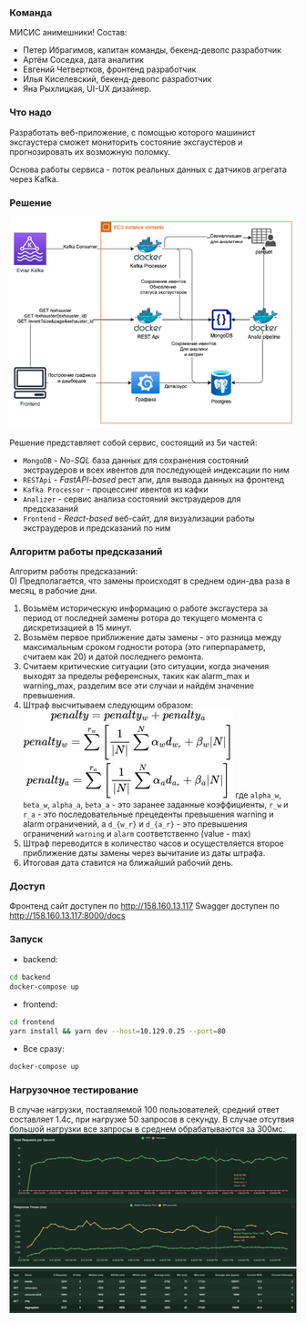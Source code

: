 ### Команда
МИСИС анимешники!
Состав:
- Петер Ибрагимов, капитан команды, бекенд-девопс разработчик
- Артём Соседка, дата аналитик
- Евгений Четвертков, фронтенд разработчик
- Илья Киселевский, бекенд-девопс разработчик
- Яна Рыхлицкая, UI-UX дизайнер.

### Что надо
Разработать веб-приложение, с помощью которого машинист эксгаустера сможет мониторить состояние эксгаустеров и прогнозировать их возможную поломку.

Основа работы сервиса - поток реальных данных с датчиков агрегата через Kafka.

### Решение
![arch.png](./arch.png)

Решение представляет собой сервис, состоящий из 5и частей:
- `MongoDB` - _No-SQL_ база данных для сохранения состояний экстраудеров и всех ивентов для последующей индексации по ним
- `RESTApi` - _FastAPI-based_ рест апи, для вывода данных на фронтенд
- `Kafka Processor` - процессинг ивентов из кафки
- `Analizer` - сервис анализа состояний экстраудеров для предсказаний
- `Frontend` - _React-based_ веб-сайт, для визуализации работы экстраудеров и предсказаний по ним

### Алгоритм работы предсказаний
Алгоритм работы предсказаний:<br>
0) Предполагается, что замены происходят в среднем один-два раза в месяц, в рабочие дни.
1) Возьмём историческую информацию о работе эксгаустера за период от последней замены ротора до текущего момента с дискретизацией в 15 минут.
2) Возьмём первое приближение даты замены - это разница между максимальным сроком годности ротора (это гиперпараметр, считаем как 20) и датой последнего ремонта.
3) Считаем критические ситуации (это ситуации, когда значения выходят за пределы референсных, таких как alarm_max и warning_max, разделим все эти случаи и найдём значение превышения.
4) Штраф высчитываем следующим образом:
![prediction](./prediction.jpg)
где `alpha_w`, `beta_w`, `alpha_a`, `beta_a` - это заранее заданные коэффициенты, `r_w` и `r_a` - это последовательные прецеденты превышения warning и alarm ограничений, а `d_{w_r}` и `d_{a_r}` - это превышения ограничений `warning` и `alarm` соответственно (value - max)
5) Штраф переводится в количество часов и осуществляется второе приближение даты замены через вычитание из даты штрафа.
6) Итоговая дата ставится на ближайший рабочий день.

### Доступ
Фронтенд сайт доступен по http://158.160.13.117
Swagger доступен по http://158.160.13.117:8000/docs

### Запуск
- backend:
```bash
cd backend
docker-compose up
```
- frontend:
```bash
cd frontend
yarn install && yarn dev --host=10.129.0.25 --port=80
```
- Все сразу:
```bash
docker-compose up
```

### Нагрузочное тестирование
В случае нагрузки, поставляемой 100 пользователей, средний ответ составляет 1.4c, при нагрузке 50 запросов в секунду.
В случае отсутвия большой нагрузки все запросы в среднем обрабатываются за 300мс.
![loadtest_1](./loadtests_1.png)
![loadtest_2](./loadtests_2.png)

